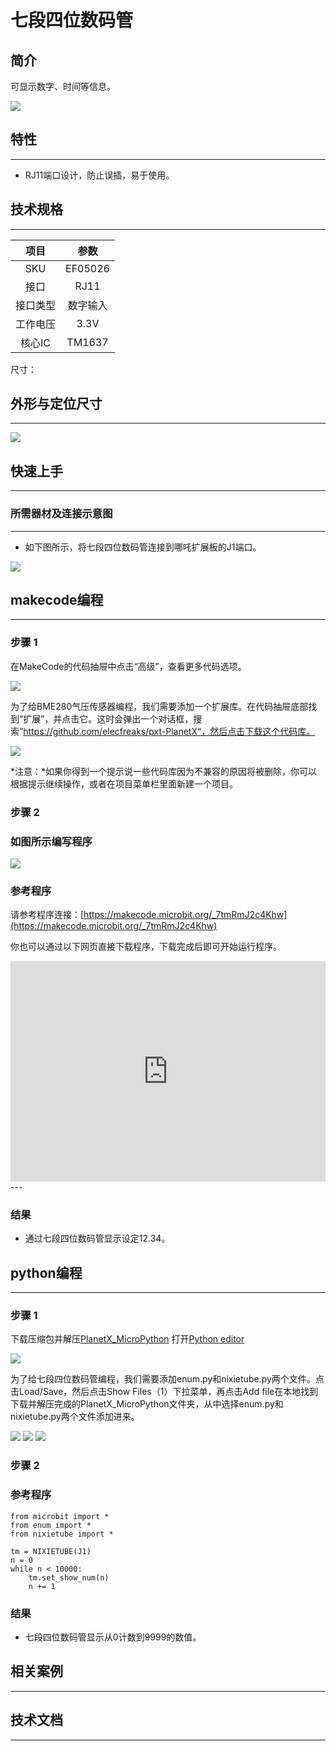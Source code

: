 # 七段四位数码管

## 简介
可显示数字、时间等信息。

![](./images/05026_01.png)

## 特性
---
- RJ11端口设计，防止误插，易于使用。
## 技术规格
---

项目 | 参数 
:-: | :-: 
SKU|EF05026
接口|RJ11
接口类型|数字输入
工作电压|3.3V
核心IC|TM1637


尺寸：

## 外形与定位尺寸
---


![](./images/05026_02.png)


## 快速上手
---

### 所需器材及连接示意图
---

- 如下图所示，将七段四位数码管连接到哪吒扩展板的J1端口。


![](./images/05026_03.png)

## makecode编程
---

### 步骤 1
在MakeCode的代码抽屉中点击“高级”，查看更多代码选项。

![](./images/05001_04.png)

为了给BME280气压传感器编程，我们需要添加一个扩展库。在代码抽屉底部找到“扩展”，并点击它。这时会弹出一个对话框，搜索”https://github.com/elecfreaks/pxt-PlanetX“，然后点击下载这个代码库。

![](./images/05001_05.png)

*注意：*如果你得到一个提示说一些代码库因为不兼容的原因将被删除，你可以根据提示继续操作，或者在项目菜单栏里面新建一个项目。
### 步骤 2
### 如图所示编写程序

![](./images/05026_06.png)


### 参考程序
请参考程序连接：[https://makecode.microbit.org/_7tmRmJ2c4Khw](https://makecode.microbit.org/_7tmRmJ2c4Khw)

你也可以通过以下网页直接下载程序，下载完成后即可开始运行程序。

<div style="position:relative;height:0;padding-bottom:70%;overflow:hidden;"><iframe style="position:absolute;top:0;left:0;width:100%;height:100%;" src="https://makecode.microbit.org/#pub:_7tmRmJ2c4Khw" frameborder="0" sandbox="allow-popups allow-forms allow-scripts allow-same-origin"></iframe></div>  
---

### 结果
- 通过七段四位数码管显示设定12.34。

## python编程
---


### 步骤 1
下载压缩包并解压[PlanetX_MicroPython](https://github.com/lionyhw/PlanetX_MicroPython/archive/master.zip)
打开[Python editor](https://python.microbit.org/v/2.0)

![](./images/05001_07.png)

为了给七段四位数码管编程，我们需要添加enum.py和nixietube.py两个文件。点击Load/Save，然后点击Show Files（1）下拉菜单，再点击Add file在本地找到下载并解压完成的PlanetX_MicroPython文件夹，从中选择enum.py和nixietube.py两个文件添加进来。

![](./images/05001_08.png)
![](./images/05001_09.png)
![](./images/05026_10.png)

### 步骤 2
### 参考程序
```
from microbit import *
from enum import *
from nixietube import *

tm = NIXIETUBE(J1)
n = 0
while n < 10000:
    tm.set_show_num(n)
    n += 1
```


### 结果
- 七段四位数码管显示从0计数到9999的数值。
## 相关案例
---

## 技术文档
---
